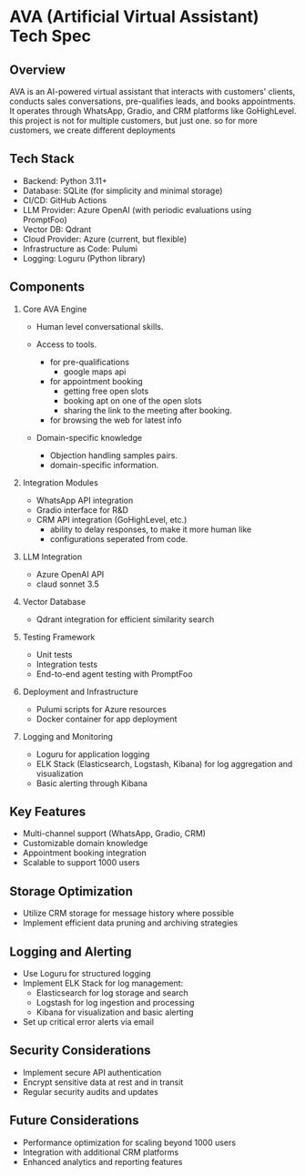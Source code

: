 # AVA (Artificial Virtual Assistant) Tech Spec

## Overview
AVA is an AI-powered virtual assistant that interacts with customers' clients, conducts sales conversations, pre-qualifies leads, and books appointments. It operates through WhatsApp, Gradio, and CRM platforms like GoHighLevel.
this project is not for multiple customers, but just one. so for more customers, we create different deployments

## Tech Stack
- Backend: Python 3.11+
- Database: SQLite (for simplicity and minimal storage)
- CI/CD: GitHub Actions
- LLM Provider: Azure OpenAI (with periodic evaluations using PromptFoo)
- Vector DB: Qdrant
- Cloud Provider: Azure (current, but flexible)
- Infrastructure as Code: Pulumi
- Logging: Loguru (Python library)

## Components
1. Core AVA Engine
   - Human level conversational skills. 
   - Access to tools.
     - for pre-qualifications
       - google maps api
     - for appointment booking
       - getting free open slots
       - booking apt on one of the open slots
       - sharing the link to the meeting after booking. 
     - for browsing the web for latest info
    
   - Domain-specific knowledge
     - Objection handling samples pairs.
     - domain-specific information.

2. Integration Modules
   - WhatsApp API integration
   - Gradio interface for R&D
   - CRM API integration (GoHighLevel, etc.)
     - ability to delay responses, to make it more human like
     - configurations seperated from code.

3. LLM Integration
   - Azure OpenAI API 
   - claud sonnet 3.5 

4. Vector Database
   - Qdrant integration for efficient similarity search

5. Testing Framework
   - Unit tests
   - Integration tests
   - End-to-end agent testing with PromptFoo

6. Deployment and Infrastructure
   - Pulumi scripts for Azure resources
   - Docker container for app deployment

7. Logging and Monitoring
   - Loguru for application logging
   - ELK Stack (Elasticsearch, Logstash, Kibana) for log aggregation and visualization
   - Basic alerting through Kibana

## Key Features
- Multi-channel support (WhatsApp, Gradio, CRM)
- Customizable domain knowledge
- Appointment booking integration
- Scalable to support 1000 users

## Storage Optimization
- Utilize CRM storage for message history where possible
- Implement efficient data pruning and archiving strategies

## Logging and Alerting
- Use Loguru for structured logging
- Implement ELK Stack for log management:
  - Elasticsearch for log storage and search
  - Logstash for log ingestion and processing
  - Kibana for visualization and basic alerting
- Set up critical error alerts via email

## Security Considerations
- Implement secure API authentication
- Encrypt sensitive data at rest and in transit
- Regular security audits and updates

## Future Considerations
- Performance optimization for scaling beyond 1000 users
- Integration with additional CRM platforms
- Enhanced analytics and reporting features